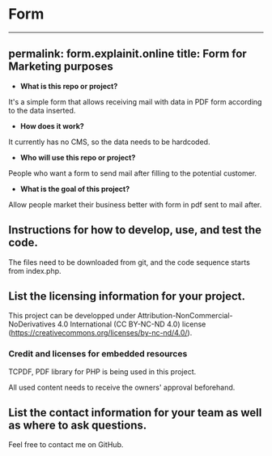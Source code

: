 # Form

---
permalink: form.explainit.online
title: Form for Marketing purposes 
---

* **What is this repo or project?** 

It's a simple form that allows receiving mail with data in PDF form according to the data inserted. 

* **How does it work?**

It currently has no CMS, so the data needs to be hardcoded. 

* **Who will use this repo or project?**

People who want a form to send mail after filling to the potential customer.

* **What is the goal of this project?**  

Allow people market their business better with form in pdf sent to mail after. 

## Instructions for how to develop, use, and test the code.

The files need to be downloaded from git, and the code sequence starts from index.php.

## List the licensing information for your project.

This project can be developped under Attribution-NonCommercial-NoDerivatives 4.0 International (CC BY-NC-ND 4.0) license (https://creativecommons.org/licenses/by-nc-nd/4.0/).

### Credit and licenses for embedded resources

TCPDF, PDF library for PHP is being used in this project.

All used content needs to receive the owners' approval beforehand.

## List the contact information for your team as well as where to ask questions.

Feel free to contact me on GitHub.
